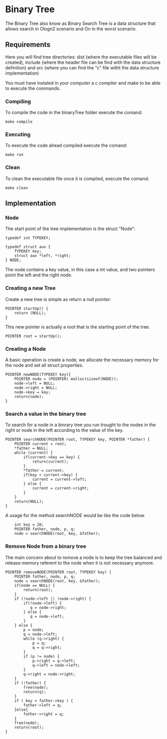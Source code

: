 # Binary Tree
The Binary Tree also know as Binary Search Tree is a data structure that allows search in Ologn2 scenario and On in the worst scenario.

## Requirements
Here you will find tree directories: dist (where the executable files will be created), include (where the header file can be find with the data structure definition) and src (where you can find the "c" file witht the data structure implementation)

You must have instaled in your computer a c compiler and make to be able to execute the commands.

### Compiling
To compile the code in the binaryTree folder execute the comand:

```
make compile
```

### Executing 
To execute  the code alread compiled execute the comand:

```
make run
```

### Clean
To clean the executable file once it is compiled, execute the comand:

```
make clean
```

## Implementation

### Node
The start point of the tree implementation is the struct "Node":

```
typedef int TYPEKEY;

typedef struct aux {
    TYPEKEY key;
    struct aux *left, *right;
} NODE;
```

The node contains a key value, in this case a int value, and two pointers point the left and the right node.

### Creating a new Tree
Create a new tree is simple as return a null pointer:
```
POINTER startUp() {
    return (NULL);
}
```

This new pointer is actually a root that is the starting point of the tree.

```
POINTER root = startUp(); 
```

### Creating a Node 
A basic operation is create a node, we allocate the necessary memory for the node and set all struct properties.

```
POINTER newNODE(TYPEKEY key){
    POINTER node = (POINTER) malloc(sizeof(NODE));
    node->left = NULL;
    node->right = NULL;
    node->key = key;
    return(node);
}
```

### Search a value in the binary tree
To search for a node in a binrary tree you run trought to the nodes in the right or node in the left according to the value of the key.

```
POINTER searchNODE(POINTER root, TYPEKEY key, POINTER *father) {
    POINTER current = root;
    *father = NULL;
    while (current) {
        if(current->key == key) {
            return(current);
        }
        *father = current;
        if(key < current->key) {
            current = current->left;
        } else {
            current = current->right;
        }
    }
    return(NULL);
}

```

A usage for the method searchNODE would be like the code below.

```
    int key = 20;
    POINTER father, node, p, q;
    node = searchNODE(root, key, &father);
```    

### Remove Node from a binary tree
The main concern about to remove a node is to keep the tree balanced and release memory referent to the node when it is not necessary anymore.  

```
POINTER removeNODE(POINTER root, TYPEKEY key) {
    POINTER father, node, p, q;
    node = searchNODE(root, key, &father);
    if(node == NULL) {
        return(root);
    }
    if (!node->left || !node->right) {
        if(!node->left) {
           q = node->right;
        } else {
           q = node->left;
        }
    } else {
        p = node;
        q = node->left;
        while (q->right) {
            p = q;
            q = q->right;
        }
        if (p != node) {
            p->right = q->left;
            q->left = node->left;
        }
        q->right = node->right;
    }
    if (!father) {
        free(node);
        return(q);
    }
    if ( key < father->key ) {
        father->left = q;
    }else{
        father->right = q;
    }
    free(node);
    return(root);
}
```
